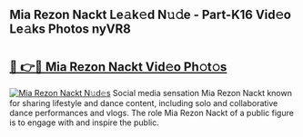 ## Mia Rezon Nackt Le𝚊k𝚎d N𝚞𝚍e - Part-K16 Vid𝚎o Le𝚊ks Photos nyVR8

# <h2><a href="http://fb58ddf.evod.top/?m=Mia+Rezon+Nackt">🔗 👉🔴 Mia Rezon Nackt Vid𝚎o Ph𝚘t𝚘s</a></h2>

[![Mia Rezon Nackt N𝚞d𝚎s](https://i.imgur.com/8V9OHl7.gif)](http://fb58ddf.evod.top/?m=Mia+Rezon+Nackt)
Social media sensation Mia Rezon Nackt known for sharing lifestyle and dance content, including solo and collaborative dance performances and vlogs. The role Mia Rezon Nackt of a public figure is to engage with and inspire the public. 

